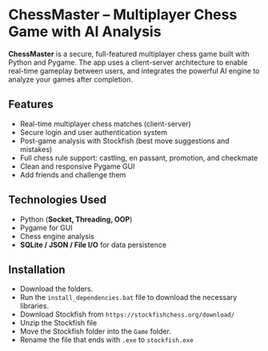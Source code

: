 # ChessMaster – Multiplayer Chess Game with AI Analysis

**ChessMaster** is a secure, full-featured multiplayer chess game built with Python and Pygame. The app uses a client-server architecture to enable real-time gameplay between users, and integrates the powerful AI engine to analyze your games after completion.

##  Features

-  Real-time multiplayer chess matches (client-server)
-  Secure login and user authentication system
-  Post-game analysis with Stockfish (best move suggestions and mistakes)
-  Full chess rule support: castling, en passant, promotion, and checkmate
-  Clean and responsive Pygame GUI
-  Add friends and challenge them

## Technologies Used

- Python (**Socket, Threading, OOP**)
- Pygame for GUI
- Chess engine analysis
- **SQLite / JSON / File I/O** for data persistence


## Installation

- Download the folders.
- Run the `install_dependencies.bat` file to download the necessary libraries.
- Download Stockfish from `https://stockfishchess.org/download/`
- Unzip the Stockfish file
- Move the Stockfish folder into the `Game` folder.
- Rename the file that ends with `.exe` to `stockfish.exe`




